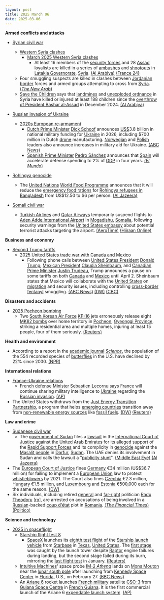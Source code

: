 ```yaml
---
layout: post
title: 2025 March 06
date: 2025-03-06
---
```



**Armed conflicts and attacks**

* [Syrian civil war](https://en.wikipedia.org/wiki/Syrian_civil_war "Syrian civil war")
  + [Western Syria clashes](https://en.wikipedia.org/wiki/Western_Syria_clashes_%28December_2024%E2%80%93present%29 "Western Syria clashes (December 2024–present)")
    - [March 2025 Western Syria clashes](https://en.wikipedia.org/wiki/March_2025_Western_Syria_clashes "March 2025 Western Syria clashes")
      * At least 16 members of the [security forces](https://en.wikipedia.org/wiki/Syrian_Armed_Forces "Syrian Armed Forces") and 28 [Assad](https://en.wikipedia.org/wiki/Bashar_al-Assad "Bashar al-Assad") loyalists are killed in a series of [ambushes](https://en.wikipedia.org/wiki/Ambush "Ambush") and [shootouts](https://en.wikipedia.org/wiki/Shootout "Shootout") in [Latakia Governorate](https://en.wikipedia.org/wiki/Latakia_Governorate "Latakia Governorate"), [Syria](https://en.wikipedia.org/wiki/Syria "Syria"). [(Al Arabiya)](https://english.alarabiya.net/News/middle-east/2025/03/06/syria-forces-say-clashing-with-gunmen-affiliated-with-an-al-assad-era-commander) [(France 24)](https://www.france24.com/en/middle-east/20250306-deadly-clashes-erupt-between-syrian-forces-and-remnants-of-assad-s-militias)
  + Four smuggling suspects are killed in clashes between [Jordanian border](https://en.wikipedia.org/wiki/Jordan%E2%80%93Syria_border "Jordan–Syria border") forces and armed groups attempting to cross from [Syria](https://en.wikipedia.org/wiki/Syria "Syria"). [(*The New Arab*)](https://www.newarab.com/news/jordanian-forces-clash-smugglers-syria-border)
  + [Save the Children](https://en.wikipedia.org/wiki/Save_the_Children "Save the Children") says that [landmines](https://en.wikipedia.org/wiki/Landmines "Landmines") and [unexploded ordnance](https://en.wikipedia.org/wiki/Unexploded_ordnance "Unexploded ordnance") in Syria have killed or injured at least 188 children since the [overthrow of President Bashar al-Assad](https://en.wikipedia.org/wiki/Fall_of_the_Assad_regime "Fall of the Assad regime") in December 2024. [(Al Arabiya)](https://english.alarabiya.net/News/middle-east/2025/03/06/syria-leftover-explosives-kill-and-injure-over-180-children-ngo)
* [Russian invasion of Ukraine](https://en.wikipedia.org/wiki/Russian_invasion_of_Ukraine "Russian invasion of Ukraine")
  + [2020s European re-armament](https://en.wikipedia.org/wiki/2020s_European_re-armament "2020s European re-armament")
    - [Dutch Prime Minister](https://en.wikipedia.org/wiki/Prime_Minister_of_the_Netherlands "Prime Minister of the Netherlands") [Dick Schoof](https://en.wikipedia.org/wiki/Dick_Schoof "Dick Schoof") announces [US$](https://en.wikipedia.org/wiki/United_States_dollar "United States dollar")3.8 billion in national military funding for [Ukraine](https://en.wikipedia.org/wiki/Ukraine "Ukraine") in 2026, including $700 million in Dutch [drone](https://en.wikipedia.org/wiki/Drone_warfare "Drone warfare") manufacturing. [Norwegian](https://en.wikipedia.org/wiki/Norway "Norway") and [Polish](https://en.wikipedia.org/wiki/Poland "Poland") leaders also announce increases in military aid for Ukraine. [(ABC News)](https://abcnews.go.com/International/zelenskyy-arrives-emergency-europe-summit-amid-pressure-us/story?id=119503760)
    - [Spanish Prime Minister](https://en.wikipedia.org/wiki/Prime_Minister_of_Spain "Prime Minister of Spain") [Pedro Sánchez](https://en.wikipedia.org/wiki/Pedro_S%C3%A1nchez "Pedro Sánchez") announces that [Spain](https://en.wikipedia.org/wiki/Spain "Spain") will accelerate defense spending to 2% of [GDP](https://en.wikipedia.org/wiki/Gross_domestic_product "Gross domestic product") in four years. [(*El Mundo*)](https://www.elmundo.es/espana/2025/03/07/67c9f301e9cf4ad2698b45b3.html)

* [Rohingya genocide](https://en.wikipedia.org/wiki/Rohingya_genocide "Rohingya genocide")
  + The [United Nations](https://en.wikipedia.org/wiki/United_Nations "United Nations") [World Food Programme](https://en.wikipedia.org/wiki/World_Food_Programme "World Food Programme") announces that it will reduce the [emergency food rations](https://en.wikipedia.org/wiki/Emergency_rations "Emergency rations") for [Rohingya refugees in Bangladesh](https://en.wikipedia.org/wiki/Rohingya_refugees_in_Bangladesh "Rohingya refugees in Bangladesh") from US$12.50 to $6 per person. [(Al Jazeera)](https://www.aljazeera.com/news/2025/3/6/un-to-halve-rohingya-food-aid-in-bangladesh-amid-funding-crunch)
* [Somali civil war](https://en.wikipedia.org/wiki/Somali_Civil_War_%282009%E2%80%93present%29 "Somali Civil War (2009–present)")
  + [Turkish Airlines](https://en.wikipedia.org/wiki/Turkish_Airlines "Turkish Airlines") and [Qatar Airways](https://en.wikipedia.org/wiki/Qatar_Airways "Qatar Airways") temporarily suspend flights to [Aden Adde International Airport](https://en.wikipedia.org/wiki/Aden_Adde_International_Airport "Aden Adde International Airport") in [Mogadishu](https://en.wikipedia.org/wiki/Mogadishu "Mogadishu"), [Somalia](https://en.wikipedia.org/wiki/Somalia "Somalia"), following security warnings from the [United States embassy](https://en.wikipedia.org/wiki/Embassy_of_the_United_States%2C_Mogadishu "Embassy of the United States, Mogadishu") about potential terrorist attacks targeting the airport. [(AeroTime)](https://www.aerotime.aero/articles/turkish-airlines-qatar-airways-somalia-mogadishu) [(Hiiraan Online)](https://www.hiiraan.com/news4/2025/Mar/200547/u_s_embassy_warning_triggers_flight_cancellations_by_turkish_airlines_and_qatar_airways_to_mogadishu.aspx)

**Business and economy**

* [Second Trump tariffs](https://en.wikipedia.org/wiki/Second_Trump_tariffs "Second Trump tariffs")
  + [2025 United States trade war with Canada and Mexico](https://en.wikipedia.org/wiki/2025_United_States_trade_war_with_Canada_and_Mexico "2025 United States trade war with Canada and Mexico")
    - Following phone calls between [United States President](https://en.wikipedia.org/wiki/President_of_the_United_States "President of the United States") [Donald Trump](https://en.wikipedia.org/wiki/Donald_Trump "Donald Trump"), [Mexican President](https://en.wikipedia.org/wiki/President_of_Mexico "President of Mexico") [Claudia Sheinbaum](https://en.wikipedia.org/wiki/Claudia_Sheinbaum "Claudia Sheinbaum"), and [Canadian Prime Minister](https://en.wikipedia.org/wiki/Prime_Minister_of_Canada "Prime Minister of Canada") [Justin Trudeau](https://en.wikipedia.org/wiki/Justin_Trudeau "Justin Trudeau"), Trump announces a pause on some tariffs on both [Canada](https://en.wikipedia.org/wiki/Canada "Canada") and [Mexico](https://en.wikipedia.org/wiki/Mexico "Mexico") until April 2. Sheinbaum states that Mexico will collaborate with the [United States](https://en.wikipedia.org/wiki/United_States "United States") on [migration](https://en.wikipedia.org/wiki/Immigration_policy_of_the_United_States "Immigration policy of the United States") and security issues, including controlling [cross-border](https://en.wikipedia.org/wiki/Mexico%E2%80%93United_States_border "Mexico–United States border") [fentanyl](https://en.wikipedia.org/wiki/Fentanyl "Fentanyl") smuggling. [(ABC News)](https://abcnews.go.com/Politics/live-updates/trump-2nd-term-tariffs-ukraine/?id=119377651) [(DW)](https://www.dw.com/en/us-updates-trump-delays-most-tariffs-on-mexico/live-71850905) [(CBC)](https://www.cbc.ca/news/politics/trudeau-trump-trade-war-deal-1.7476311)

**Disasters and accidents**

* [2025 Pocheon bombing](https://en.wikipedia.org/wiki/2025_Pocheon_bombing "2025 Pocheon bombing")
  + Two [South Korean Air Force](https://en.wikipedia.org/wiki/Republic_of_Korea_Air_Force "Republic of Korea Air Force") [KF-16](https://en.wikipedia.org/wiki/General_Dynamics_F-16_Fighting_Falcon "General Dynamics F-16 Fighting Falcon") jets erroneously release eight [MK82 bombs](https://en.wikipedia.org/wiki/Mark_82_bomb "Mark 82 bomb") over home territory in [Pocheon](https://en.wikipedia.org/wiki/Pocheon "Pocheon"), [Gyeonggi Province](https://en.wikipedia.org/wiki/Gyeonggi_Province "Gyeonggi Province"), striking a residential area and multiple homes, injuring at least 15 people, four of them seriously. [(Reuters)](https://www.reuters.com/world/asia-pacific/seven-hurt-south-korea-after-shell-lands-civilian-area-during-military-drills-2025-03-06/)

**Health and environment**

* According to a report in the [academic journal](https://en.wikipedia.org/wiki/Academic_journal "Academic journal") *[Science](https://en.wikipedia.org/wiki/Science_%28journal%29 "Science (journal)")*, the population of the 554 recorded species of [butterflies](https://en.wikipedia.org/wiki/Butterflies "Butterflies") in the U.S. have declined by 22% since 2000. [(NPR)](https://www.npr.org/2025/03/06/nx-s1-5317535/butterfly-numbers-have-fallen-by-nearly-a-quarter-since-2000)

**International relations**

* [France–Ukraine relations](https://en.wikipedia.org/wiki/France%E2%80%93Ukraine_relations "France–Ukraine relations")
  + [French defense Minister](https://en.wikipedia.org/wiki/Minister_of_the_Armed_Forces_%28France%29 "Minister of the Armed Forces (France)") [Sebastien Lecornu](https://en.wikipedia.org/wiki/Sebastien_Lecornu "Sebastien Lecornu") says [France](https://en.wikipedia.org/wiki/France "France") will continue sharing military intelligence to [Ukraine](https://en.wikipedia.org/wiki/Ukraine "Ukraine") regarding the [Russian invasion](https://en.wikipedia.org/wiki/Russian_invasion_of_Ukraine "Russian invasion of Ukraine"). [(AP)](https://apnews.com/article/ukraine-russia-military-intelligence-france-lecornu-kyiv-96e3838b673270ccd38917d853031114)
* The United States withdraws from the [Just Energy Transition Partnership](https://en.wikipedia.org/wiki/Just_Energy_Transition_Partnership "Just Energy Transition Partnership"), a program that helps [emerging countries](https://en.wikipedia.org/wiki/Emerging_market "Emerging market") transition away from [non-renewable energy sources](https://en.wikipedia.org/wiki/Non-renewable_resource "Non-renewable resource") like [fossil fuels](https://en.wikipedia.org/wiki/Fossil_fuels "Fossil fuels"). [(DW)](https://www.dw.com/en/us-exits-93-billion-climate-deal-with-developing-nations/a-71847744) [(Reuters)](https://www.reuters.com/sustainability/climate-energy/us-withdrawing-plan-help-major-polluters-move-coal-sources-2025-03-05/)

**Law and crime**

* [Sudanese civil war](https://en.wikipedia.org/wiki/Sudanese_civil_war_%282023%E2%80%93present%29 "Sudanese civil war (2023–present)")
  + The [government of Sudan](https://en.wikipedia.org/wiki/Government_of_Sudan "Government of Sudan") files a [lawsuit](https://en.wikipedia.org/wiki/Lawsuit "Lawsuit") in the [International Court of Justice](https://en.wikipedia.org/wiki/International_Court_of_Justice "International Court of Justice") against the [United Arab Emirates](https://en.wikipedia.org/wiki/United_Arab_Emirates "United Arab Emirates") for its alleged support of the [Rapid Support Forces](https://en.wikipedia.org/wiki/Rapid_Support_Forces "Rapid Support Forces") and its complicity in [genocide](https://en.wikipedia.org/wiki/Genocide "Genocide") against the [Masalit people](https://en.wikipedia.org/wiki/Masalit_people "Masalit people") in [Darfur](https://en.wikipedia.org/wiki/Darfur "Darfur"), [Sudan](https://en.wikipedia.org/wiki/Sudan "Sudan"). The UAE denies its involvement in Sudan and calls the lawsuit a "[publicity stunt](https://en.wikipedia.org/wiki/Publicity_stunt "Publicity stunt")". [(Middle East Eye)](https://www.middleeasteye.net/news/sudan-launches-case-against-uae-icj-over-complicity-genocide) [(Al Jazeera)](https://www.aljazeera.com/news/2025/3/6/sudan-files-case-against-uae-at-top-un-court-over-complicity-in-genocide)
* The [European Court of Justice](https://en.wikipedia.org/wiki/European_Court_of_Justice "European Court of Justice") fines [Germany](https://en.wikipedia.org/wiki/Germany "Germany") €34 million (US$36.7 million) for failing to implement a [European Union](https://en.wikipedia.org/wiki/European_Union "European Union") law to protect [whistleblowers](https://en.wikipedia.org/wiki/Whistleblowers "Whistleblowers") by 2021. The Court also fines [Czechia](https://en.wikipedia.org/wiki/Czechia "Czechia") €2.3 million, [Hungary](https://en.wikipedia.org/wiki/Hungary "Hungary") €1.5 million, and [Luxembourg](https://en.wikipedia.org/wiki/Luxembourg "Luxembourg") and [Estonia](https://en.wikipedia.org/wiki/Estonia "Estonia") €500,000 each for the same reason. [(DW)](https://www.dw.com/en/germany-fined-34-million-for-late-whistleblower-protection/a-71843936)
* Six individuals, including retired [general](https://en.wikipedia.org/wiki/Romanian_Armed_Forces "Romanian Armed Forces") and [far-right](https://en.wikipedia.org/wiki/Far-right "Far-right") politician [Radu Theodoru](/w/index.php?title=Radu_Theodoru&action=edit&redlink=1 "Radu Theodoru (page does not exist)") [[ro](https://ro.wikipedia.org/wiki/Radu_Theodoru "ro:Radu Theodoru")], are arrested on accusations of being involved in a [Russian](https://en.wikipedia.org/wiki/Russia "Russia")-backed [coup d'état](https://en.wikipedia.org/wiki/Coup_d%27%C3%A9tat "Coup d'état") plot in [Romania](https://en.wikipedia.org/wiki/Romania "Romania"). [(*The Financial Times*)](https://www.ft.com/content/414d9140-05e1-4f80-83de-4d7421134f57) [(Politico)](https://www.politico.eu/article/romania-foils-revolution-pro-russia-group-featuring-101-year-old-man-holocaust-denying/)

**Science and technology**

* [2025 in spaceflight](https://en.wikipedia.org/wiki/2025_in_spaceflight "2025 in spaceflight")
  + [Starship flight test 8](https://en.wikipedia.org/wiki/Starship_flight_test_8 "Starship flight test 8")
    - [SpaceX](https://en.wikipedia.org/wiki/SpaceX "SpaceX") launches its [eighth test flight](https://en.wikipedia.org/wiki/Starship_flight_test_8 "Starship flight test 8") of the [Starship launch vehicle](https://en.wikipedia.org/wiki/SpaceX_Starship "SpaceX Starship") from [Starbase](https://en.wikipedia.org/wiki/SpaceX_Starbase "SpaceX Starbase") in [Texas](https://en.wikipedia.org/wiki/Texas "Texas"), [United States](https://en.wikipedia.org/wiki/United_States "United States"). The [first stage](https://en.wikipedia.org/wiki/SpaceX_Super_Heavy "SpaceX Super Heavy") was caught by the launch tower despite [Raptor](https://en.wikipedia.org/wiki/SpaceX_Raptor "SpaceX Raptor") engine failures during landing, but the second stage failed during its burn, mirroring the [last flight test](https://en.wikipedia.org/wiki/Starship_flight_test_7 "Starship flight test 7") in January. [(Reuters)](https://www.reuters.com/technology/space/spacex-launches-eighth-starship-test-eyeing-ships-mock-satellite-deployment-2025-03-06/)
  + [Intuitive Machines](https://en.wikipedia.org/wiki/Intuitive_Machines "Intuitive Machines")' space probe [IM-2 *Athena*](https://en.wikipedia.org/wiki/IM-2 "IM-2") lands on [Mons Mouton](https://en.wikipedia.org/wiki/Mons_Mouton "Mons Mouton") near the [lunar south pole](https://en.wikipedia.org/wiki/Lunar_south_pole "Lunar south pole") after launching from [Kennedy Space Center](https://en.wikipedia.org/wiki/Kennedy_Space_Center "Kennedy Space Center") in [Florida](https://en.wikipedia.org/wiki/Florida "Florida"), U.S., on February 27. [(BBC News)](https://www.bbc.com/news/articles/c871eeez0yzo)
  + An [Ariane 6](https://en.wikipedia.org/wiki/Ariane_6 "Ariane 6") rocket launches [French military](https://en.wikipedia.org/wiki/French_Armed_Forces "French Armed Forces") satellite [CSO-3](https://en.wikipedia.org/wiki/Composante_Spatiale_Optique "Composante Spatiale Optique") from [Guiana Space Centre](https://en.wikipedia.org/wiki/Guiana_Space_Centre "Guiana Space Centre") in [French Guiana](https://en.wikipedia.org/wiki/French_Guiana "French Guiana"). It is the first commercial launch of the Ariane 6 [expendable launch system](https://en.wikipedia.org/wiki/Expendable_launch_system "Expendable launch system"). [(AP)](https://apnews.com/article/space-ariane-rockets-satellites-military-2ce8b2a7348997ecd22cd6467bc62c25)
